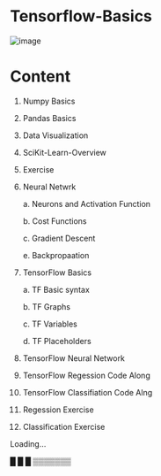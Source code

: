 # Tensorflow-Basics
![image](https://user-images.githubusercontent.com/64656686/211951439-5dd08f2a-21c7-4742-a23e-2cfd034b041e.png)

# Content 

1. Numpy Basics
2. Pandas Basics
3. Data Visualization
4. SciKit-Learn-Overview
5. Exercise 
6. Neural Netwrk 

   a. Neurons and Activation Function 
   
   b. Cost Functions
   
   c. Gradient Descent
   
   e. Backpropaation 
   
 7. TensorFlow Basics

      a. TF Basic syntax

      b. TF Graphs 

      c. TF Variables 

      d. TF Placeholders 
   
 8. TensorFlow Neural Network 
 9. TensorFlow Regession Code Along 
 10. TensorFlow Classifiation Code Alng 
 11. Regession Exercise
 12. Classification Exercise 


   

   Loading…
   
   █ █ █ ▒▒▒▒▒▒▒
